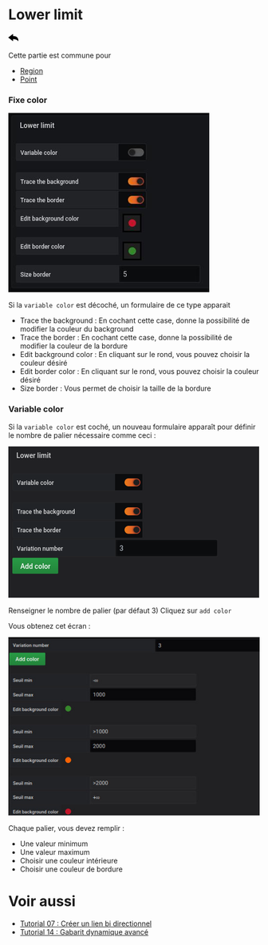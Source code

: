 # Lower limit

[![](../../screenshots/other/Go-back.png)](coordinates.md)

Cette partie est commune pour

- [Region](coordinates-space-region.md)
- [Point](coordinates-space-point.md)

### Fixe color

![lower limit](../../screenshots/editor/coordinates/lower-limit/fixe-color.jpg)

Si la `variable color` est décoché, un formulaire de ce type apparait

- Trace the background : En cochant cette case, donne la possibilité de modifier la couleur du background
- Trace the border : En cochant cette case, donne la possibilité de modifier la couleur de la bordure
- Edit background color : En cliquant sur le rond, vous pouvez choisir la couleur désiré
- Edit border color : En cliquant sur le rond, vous pouvez choisir la couleur désiré
- Size border : Vous permet de choisir la taille de la bordure

### Variable color

Si la `variable color` est coché, un nouveau formulaire apparaît pour définir le nombre de palier nécessaire comme ceci :

![lower limit](../../screenshots/editor/coordinates/lower-limit/lower-limit-variable.png)

Renseigner le nombre de palier (par défaut 3)
Cliquez sur `add color`

Vous obtenez cet écran :

![lower limit](../../screenshots/editor/coordinates/lower-limit/variable-color-input.jpg)

Chaque palier, vous devez remplir :

- Une valeur minimum
- Une valeur maximum
- Choisir une couleur intérieure
- Choisir une couleur de bordure

# Voir aussi

- [Tutorial 07 : Créer un lien bi directionnel](../demo/tutorial07.md)
- [Tutorial 14 : Gabarit dynamique avancé](../demo/tutorial14.md)

